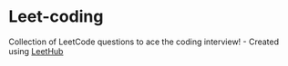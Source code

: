 # Leet-coding
Collection of LeetCode questions to ace the coding interview! - Created using [LeetHub](https://github.com/QasimWani/LeetHub)
